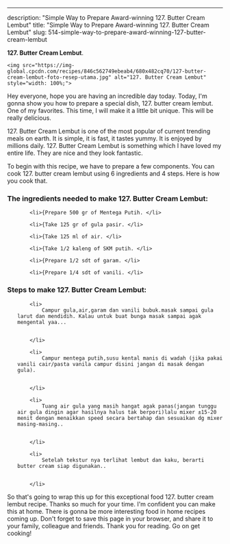---
description: "Simple Way to Prepare Award-winning 127. Butter Cream Lembut"
title: "Simple Way to Prepare Award-winning 127. Butter Cream Lembut"
slug: 514-simple-way-to-prepare-award-winning-127-butter-cream-lembut

<p>
	<strong>127. Butter Cream Lembut</strong>. 
	
</p>
<p>
	
	<img src="https://img-global.cpcdn.com/recipes/846c562749ebeab4/680x482cq70/127-butter-cream-lembut-foto-resep-utama.jpg" alt="127. Butter Cream Lembut" style="width: 100%;">
	
	
</p>
<p>
	Hey everyone, hope you are having an incredible day today. Today, I'm gonna show you how to prepare a special dish, 127. butter cream lembut. One of my favorites. This time, I will make it a little bit unique. This will be really delicious.
</p>
	
<p>
	
</p>
<p>
	127. Butter Cream Lembut is one of the most popular of current trending meals on earth. It is simple, it is fast, it tastes yummy. It is enjoyed by millions daily. 127. Butter Cream Lembut is something which I have loved my entire life. They are nice and they look fantastic.
</p>

<p>
To begin with this recipe, we have to prepare a few components. You can cook 127. butter cream lembut using 6 ingredients and 4 steps. Here is how you cook that.
</p>

<h3>The ingredients needed to make 127. Butter Cream Lembut:</h3>

<ol>
	
		<li>{Prepare 500 gr of Mentega Putih. </li>
	
		<li>{Take 125 gr of gula pasir. </li>
	
		<li>{Take 125 ml of air. </li>
	
		<li>{Take 1/2 kaleng of SKM putih. </li>
	
		<li>{Prepare 1/2 sdt of garam. </li>
	
		<li>{Prepare 1/4 sdt of vanili. </li>
	
</ol>
<p>
	
</p>

<h3>Steps to make 127. Butter Cream Lembut:</h3>

<ol>
	
		<li>
			Campur gula,air,garam dan vanili bubuk.masak sampai gula larut dan mendidih. Kalau untuk buat bunga masak sampai agak mengental yaa...
			
			
		</li>
	
		<li>
			Campur mentega putih,susu kental manis di wadah (jika pakai vanili cair/pasta vanila campur disini jangan di masak dengan gula).
			
			
		</li>
	
		<li>
			Tuang air gula yang masih hangat agak panas(jangan tunggu air gula dingin agar hasilnya halus tak berpori)lalu mixer ±15-20 menit dengan menaikkan speed secara bertahap dan sesuaikan dg mixer masing-masing..
			
			
		</li>
	
		<li>
			Setelah tekstur nya terlihat lembut dan kaku, berarti butter cream siap digunakan..
			
			
		</li>
	
</ol>

<p>
	
</p>

<p>
	So that's going to wrap this up for this exceptional food 127. butter cream lembut recipe. Thanks so much for your time. I'm confident you can make this at home. There is gonna be more interesting food in home recipes coming up. Don't forget to save this page in your browser, and share it to your family, colleague and friends. Thank you for reading. Go on get cooking!
</p>
